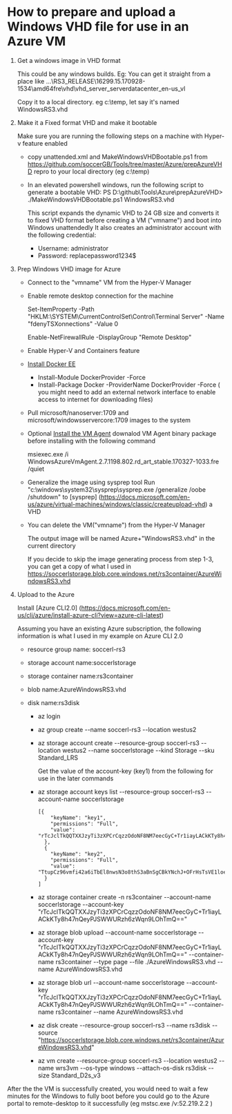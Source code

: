 # How to prepare and upload a Windows VHD file for use in an Azure VM 

1. Get a windows image in VHD format

      This could be any windows builds.
      Eg: You can get it straight from a place like ...\RS3_RELEASE\16299.15.170928-1534\amd64fre\vhd\vhd_server_serverdatacenter_en-us_vl
     
      Copy it to a local directory. eg c:\temp, let say it's named WindowsRS3.vhd
      
2. Make it a Fixed format VHD and make it bootable 
   
     Make sure you are running the following steps on a machine with Hyper-v feature enabled
   - copy unattended.xml and MakeWindowsVHDBootable.ps1 from https://github.com/soccerGB/Tools/tree/master/Azure/prepAzureVHD repro to your local directory (eg c:\temp)  

   - In an elevated powershell windows, run the following script to generate a bootable VHD:
     PS D:\github\Tools\Azure\prepAzureVHD> ./MakeWindowsVHDBootable.ps1 WindowsRS3.vhd

     This script expands the dynamic VHD to 24 GB size and converts it to fixed VHD format before creating a VM ("vmname") and boot into Windows unattendedly
     It also creates an administrator account with the following credential:
     
     - Username: administrator
     - Password: replacepassword1234$
  
3. Prep Windows VHD image for Azure
  
   - Connect to the "vmname" VM from the Hyper-V Manager
   - Enable remote desktop connection for the machine
   
     Set-ItemProperty -Path "HKLM:\SYSTEM\CurrentControlSet\Control\Terminal Server" -Name "fdenyTSXonnections" -Value 0
     
     Enable-NetFirewallRule -DisplayGroup "Remote Desktop"
   
   - Enable Hyper-V and Containers feature
   - [Install Docker EE](https://docs.docker.com/engine/installation/windows/docker-ee/#install-docker-ee)
      - Install-Module DockerProvider -Force
      - Install-Package Docker -ProviderName DockerProvider -Force
      ( you might need to add an external network interface to enable access to internet for downloading files)

   - Pull microsoft/nanoserver:1709 and microsoft/windowsservercore:1709 images to the system
   - Optional [Install the VM Agent](https://docs.microsoft.com/en-us/azure/virtual-machines/windows/agent-user-guide)
     downalod VM Agent binary package before installing with the following command 
     
     msiexec.exe /i WindowsAzureVmAgent.2.7.1198.802.rd_art_stable.170327-1033.fre /quiet
     
   - Generalize the image using sysprep tool
      Run "c:\windows\system32\sysprep\sysprep.exe /generalize /oobe /shutdown" to [sysprep] (https://docs.microsoft.com/en-us/azure/virtual-machines/windows/classic/createupload-vhd) a VHD  
      
   - You can delete the VM("vmname") from the Hyper-V Manager 

      The output image will be named Azure+"WindowsRS3.vhd" in the current directory
   
      If you decide to skip the image generating process from step 1-3, you can get a copy of what I used in  https://soccerlstorage.blob.core.windows.net/rs3container/AzureWindowsRS3.vhd
   
4. Upload to the Azure

   Install [Azure CLI2.0] (https://docs.microsoft.com/en-us/cli/azure/install-azure-cli?view=azure-cli-latest)
   
   Assuming you have an existing Azure subscription, the following information is what I used in my example on Azure CLI 2.0
   - resource group name: soccerl-rs3 
   - storage account name:soccerlstorage
   - storage container name:rs3container 
   - blob name:AzureWindowsRS3.vhd
   - disk name:rs3disk

      - az login
      - az group create --name soccerl-rs3 --location westus2
      - az storage account create --resource-group soccerl-rs3 --location westus2 --name soccerlstorage --kind Storage --sku Standard_LRS
      
          Get the value of the account-key (key1) from the following for use in the later commands        
      - az storage account keys list --resource-group soccerl-rs3 --account-name soccerlstorage
      
            [{
                "keyName": "key1",
                "permissions": "Full",
                "value": "rTcJclTkQQTXXJzyTi3zXPCrCqzzOdoNF8NM7eecGyC+Tr1iayLACkKTy8h47nQeyPJSWWURzh6zWqn9LOhTmQ=="
              },
              {
                "keyName": "key2",
                "permissions": "Full",
                "value": "TtupCz96vmfi42a6iTbEl8nwsN3o8thS3aBnSgCBkYNchJ+OFrHsTsVE1loeCggcSdRhPdEBMh1bAU+5GXOtHw=="
              }
            ]
      
      - az storage container create -n rs3container --account-name soccerlstorage --account-key "rTcJclTkQQTXXJzyTi3zXPCrCqzzOdoNF8NM7eecGyC+Tr1iayLACkKTy8h47nQeyPJSWWURzh6zWqn9LOhTmQ=="

      - az storage blob upload --account-name soccerlstorage --account-key "rTcJclTkQQTXXJzyTi3zXPCrCqzzOdoNF8NM7eecGyC+Tr1iayLACkKTy8h47nQeyPJSWWURzh6zWqn9LOhTmQ==" --container-name rs3container --type page --file ./AzureWindowsRS3.vhd --name AzureWindowsRS3.vhd

      - az storage blob url    --account-name soccerlstorage --account-key "rTcJclTkQQTXXJzyTi3zXPCrCqzzOdoNF8NM7eecGyC+Tr1iayLACkKTy8h47nQeyPJSWWURzh6zWqn9LOhTmQ==" --container-name rs3container --name AzureWindowsRS3.vhd

      - az disk create --resource-group soccerl-rs3 --name rs3disk --source "https://soccerlstorage.blob.core.windows.net/rs3container/AzureWindowsRS3.vhd"

      - az vm create --resource-group soccerl-rs3  --location westus2 --name wrs3vm --os-type windows --attach-os-disk rs3disk --size Standard_D2s_v3

After the the VM is successfully created, you would need to wait a few minutes for the Windows to fully boot before you could go to the Azure portal to remote-desktop to it successfully (eg  mstsc.exe /v:52.219.2.2 )
